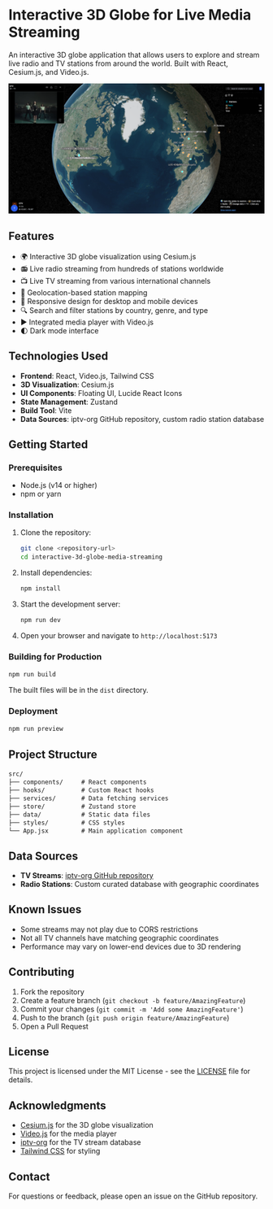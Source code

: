 # Interactive 3D Globe for Live Media Streaming

An interactive 3D globe application that allows users to explore and stream live radio and TV stations from around the world. Built with React, Cesium.js, and Video.js.

![Project Screenshot](docs/screenshots/screenshot.png)

## Features

- 🌍 Interactive 3D globe visualization using Cesium.js
- 📻 Live radio streaming from hundreds of stations worldwide
- 📺 Live TV streaming from various international channels
- 🎯 Geolocation-based station mapping
- 📱 Responsive design for desktop and mobile devices
- 🔍 Search and filter stations by country, genre, and type
- ▶️ Integrated media player with Video.js
- 🌓 Dark mode interface

## Technologies Used

- **Frontend**: React, Video.js, Tailwind CSS
- **3D Visualization**: Cesium.js
- **UI Components**: Floating UI, Lucide React Icons
- **State Management**: Zustand
- **Build Tool**: Vite
- **Data Sources**: iptv-org GitHub repository, custom radio station database

## Getting Started

### Prerequisites

- Node.js (v14 or higher)
- npm or yarn

### Installation

1. Clone the repository:
   ```bash
   git clone <repository-url>
   cd interactive-3d-globe-media-streaming
   ```

2. Install dependencies:
   ```bash
   npm install
   ```

3. Start the development server:
   ```bash
   npm run dev
   ```

4. Open your browser and navigate to `http://localhost:5173`

### Building for Production

```bash
npm run build
```

The built files will be in the `dist` directory.

### Deployment

```bash
npm run preview
```

## Project Structure

```
src/
├── components/     # React components
├── hooks/          # Custom React hooks
├── services/       # Data fetching services
├── store/          # Zustand store
├── data/           # Static data files
├── styles/         # CSS styles
└── App.jsx         # Main application component
```

## Data Sources

- **TV Streams**: [iptv-org GitHub repository](https://github.com/iptv-org/iptv)
- **Radio Stations**: Custom curated database with geographic coordinates

## Known Issues

- Some streams may not play due to CORS restrictions
- Not all TV channels have matching geographic coordinates
- Performance may vary on lower-end devices due to 3D rendering

## Contributing

1. Fork the repository
2. Create a feature branch (`git checkout -b feature/AmazingFeature`)
3. Commit your changes (`git commit -m 'Add some AmazingFeature'`)
4. Push to the branch (`git push origin feature/AmazingFeature`)
5. Open a Pull Request

## License

This project is licensed under the MIT License - see the [LICENSE](LICENSE) file for details.

## Acknowledgments

- [Cesium.js](https://cesium.com/platform/cesiumjs/) for the 3D globe visualization
- [Video.js](https://videojs.com/) for the media player
- [iptv-org](https://github.com/iptv-org) for the TV stream database
- [Tailwind CSS](https://tailwindcss.com/) for styling

## Contact

For questions or feedback, please open an issue on the GitHub repository.

